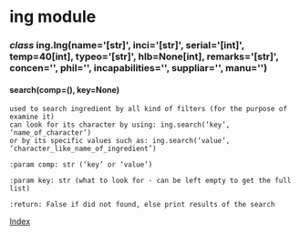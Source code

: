 # ing module


### _class_ ing.Ing(name='[str]', inci='[str]', serial='[int]', temp=40[int], typeo='[str]', hlb=None[int], remarks='[str]', concen='', phil='', incapabilities='', suppliar='', manu='')


#### search(comp=(), key=None)
    used to search ingredient by all kind of filters (for the purpose of examine it)
    can look for its character by using: ing.search(‘key’, ‘name_of_character’)
    or by its specific values such as: ing.search(‘value’, ‘character_like_name_of_ingredient’)

    :param comp: str (‘key’ or ‘value’)

    :param key: str (what to look for - can be left empty to get the full list)

    :return: False if did not found, else print results of the search


[Index](../index.md)